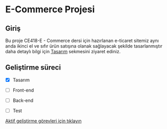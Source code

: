 # E-Commerce Projesi

## Giriş
Bu proje CE418-E - Commerce dersi için hazırlanan e-ticaret sitemiz aynı anda ikinci el ve sıfır ürün satışına olanak sağlayacak şekilde tasarlanmıştır
daha detaylı bilgi için [Tasarım](https://github.com/mlkvr/ECommerceProjesi/tree/main/Tasar%C4%B1m) sekmesini ziyaret ediniz.

## Geliştirme süreci 
  
   - [X] Tasarım
   - [ ] Front-end
   - [ ] Back-end
   - [ ] Test

  
  [Aktif geliştirme görevleri için tıklayın](https://trello.com/b/zV37BO71/e-commerce)

